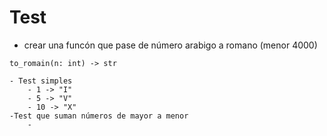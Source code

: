 # Test
- crear una funcón que pase de número arabigo a romano (menor 4000)

```
to_romain(n: int) -> str

- Test simples
    - 1 -> "I"
    - 5 -> "V"
    - 10 -> "X"
-Test que suman números de mayor a menor
    -